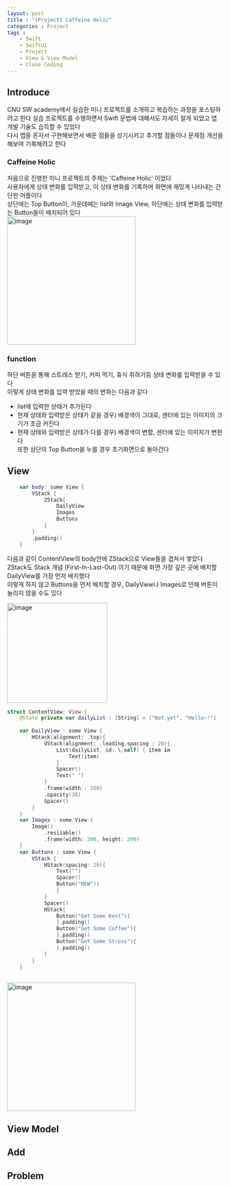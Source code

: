 ```yaml
---
layout: post
title : "[Project] Caffeine Holic"
categories : Project
tags : 
    - Swift
    - SwiftUI
    - Project
    - View & View Model
    - Clone Coding
---
```


## Introduce
CNU SW academy에서 실습한 미니 프로젝트를 소개하고 복습하는 과정을 포스팅하려고 한다 
실습 프로젝트를 수행하면서 Swift 문법에 대해서도 자세히 알게 되었고 앱 개발 기술도 습득할 수 있었다  
다시 앱을 혼자서 구현해보면서 배운 점들을 상기시키고 추가할 점들이나 문제점 개선을 해보며 기록해려고 한다   

### Caffeine Holic
처음으로 진행한 미니 프로젝트의 주제는 'Caffeine Holic' 이었다   
사용자에게 상태 변화를 입력받고, 이 상태 변화를 기록하며 화면에 재밌게 나타내는 간단한 어플이다   
상단에는 Top Button이, 가운데에는 list와 Image View, 하단에는 상태 변화를 입력받는 Button들이 배치되어 있다   
<img width="299" alt="image" src="https://user-images.githubusercontent.com/110437548/213984080-945a7dab-3bdb-418f-b097-e8c80c28890b.png">   

### function
하단 버튼을 통해 스트레스 받기, 커피 먹기, 휴식 취하기등 상태 변화를 입력받을 수 있다   
이렇게 상태 변화를 입력 받았을 때의 변화는 다음과 같다
- list에 입력한 상태가 추가된다
- 현재 상태와 입력받은 상태가 같을 경우) 배경색이 그대로, 센터에 있는 이미지의 크기가 조금 커진다
- 현재 상태와 입력받은 상태가 다를 경우) 배경색이 변함, 센터에 있는 이미지가 변한다   
또한 상단의 Top Button을 누를 경우 초기화면으로 돌아간다   

## View
```swift
    var body: some View {
        VStack {
            ZStack{
                DailyView
                Images
                Buttons
            }
        }
        .padding()
    }
```
다음과 같이 ContentView의 body안에 ZStack으로 View들을 겹쳐서 쌓았다  
ZStack도 Stack 개념 (First-In-Last-Out) 이기 때문에 화면 가장 깊은 곳에 배치할 DailyView를 가장 먼저 배치했다   
이렇게 하지 않고 Buttons을 먼저 배치할 경우, DailyView나 Images로 인해 버튼이 눌리지 않을 수도 있다 

<img width="233" alt="image" src="https://user-images.githubusercontent.com/110437548/213989348-cc95514c-b6c2-4941-a125-c3ebfb0f7653.png">


```swift
struct ContentView: View {
    @State private var dailyList : [String] = ["Not yet", "Hello~!"]
   
    var DailyView : some View {
        HStack(alignment: .top){
            VStack(alignment: .leading,spacing : 20){
                List(dailyList, id: \.self) { item in
                    Text(item)
                }
                Spacer()
                Text(" ")
            }
            .frame(width : 200)
            .opacity(30)
            Spacer()
        }
    }
    var Images : some View {
        Image()
            .resizable()
            .frame(width: 200, height: 200)
    }
    var Buttons : some View {
        VStack {
            HStack(spacing: 20){
                Text("")
                Spacer()
                Button("NEW"){
                }
            }
            Spacer()
            HStack{
                Button("Get Some Rest"){
                }.padding()
                Button("Get Some Coffee"){
                }.padding()
                Button("Get Some Stress"){
                }.padding()
            }
        }
    }
    
```
<img width="299" alt="image" src="https://user-images.githubusercontent.com/110437548/213994567-287f6c0b-41ba-4b25-b006-cd1f2d0d69c4.png">   


## View Model
## Add
## Problem
